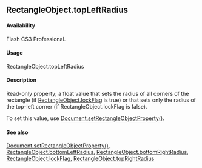 ## RectangleObject.topLeftRadius

#### Availability

Flash CS3 Professional.

#### Usage

RectangleObject.topLeftRadius

#### Description

Read-only property; a float value that sets the radius of all corners of the rectangle (if [RectangleObject.lockFlag](../RectangleObject_object/RectangleObject2.md) is
true) or that sets only the radius of the top-left corner (if RectangleObject.lockFlag is false).

To set this value, use [Document.setRectangleObjectProperty()](../Document_object/Document9643.md).

#### See also

[Document.setRectangleObjectProperty()](../Document_object/Document9643.md), [RectangleObject.bottomLeftRadius](../RectangleObject_object/RectangleObject.md), [RectangleObject.bottomRightRadius](../RectangleObject_object/RectangleObject1.md), [RectangleObject.lockFlag](../RectangleObject_object/RectangleObject2.md), [RectangleObject.topRightRadius](../RectangleObject_object/RectangleObject4.md)

